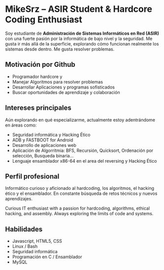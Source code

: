 
# MikeSrz – ASIR Student & Hardcore Coding Enthusiast

Soy estudiante de **Administración de Sistemas Informáticos en Red (ASIR)** con una fuerte pasión por la informática de bajo nivel y la seguridad. Me gusta ir más allá de la superficie, explorando cómo funcionan realmente los sistemas desde dentro. Me gusta resolver problemas.

## Motivación por Github

-  Programador hardcore y 
-  Manejar Algoritmos para resolver problemas
-  Desarrollar Aplicaciones y programas sofisticados
-  Buscar oportunidades de aprendizaje y colaboración 

## Intereses principales

Aún explorando en qué especializarme,  actualmente estoy adentrándome en áreas como:

- Seguridad informática y Hacking Ético
- ADB y FASTBOOT for Android
- Desarrollo de aplicaciones web
- Aplicación de Algorritmia: BFS, Recursión, Quicksort, Ordenación por selección, Busqueda binaria...
- Lenguaje ensamblador x86-64 en el area del reversing y Hacking Ético

## Perfil profesional

Informático curioso y aficionado al hardcoding, los algoritmos, el hacking ético y el ensamblador. En constante búsqueda de retos técnicos y nuevos aprendizajes.

Curious IT enthusiast with a passion for hardcoding, algorithms, ethical hacking, and assembly. Always exploring the limits of code and systems.

## Habilidades
- Javascript, HTML5, CSS
- Linux / Bash
- Seguridad informática
- Programación en C / Ensamblador
- MySQL
                           
